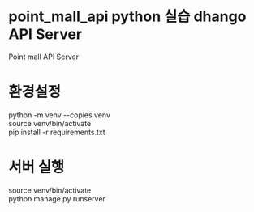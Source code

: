 # point_mall_api python 실습 dhango API Server


Point mall API Server

# 환경설정
python -m venv --copies venv <br>
source venv/bin/activate <br>
pip install -r requirements.txt 


# 서버 실행
source venv/bin/activate <br>
python manage.py runserver


